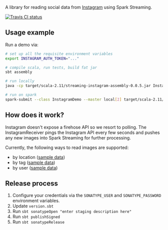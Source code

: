 A library for reading social data from [Instagram](http://instagram.com) using Spark Streaming.

[![Travis CI status](https://api.travis-ci.org/CatalystCode/streaming-instagram.svg?branch=master)](https://travis-ci.org/CatalystCode/streaming-instagram)

## Usage example ##

Run a demo via:

```sh
# set up all the requisite environment variables
export INSTAGRAM_AUTH_TOKEN="..."

# compile scala, run tests, build fat jar
sbt assembly

# run locally
java -cp target/scala-2.11/streaming-instagram-assembly-0.0.5.jar InstagramDemo standalone

# run on spark
spark-submit --class InstagramDemo --master local[2] target/scala-2.11/streaming-instagram-assembly-0.0.5.jar spark
```

## How does it work? ##

Instagram doesn't expose a firehose API so we resort to polling. The InstagramReceiver pings the Instagram API every few
seconds and pushes any new images into Spark Streaming for further processing.

Currently, the following ways to read images are supported:
- by location ([sample data](https://www.instagram.com/explore/locations/213819997/vancouver-british-columbia/))
- by tag ([sample data](https://www.instagram.com/explore/tags/rose/))
- by user ([sample data](https://www.instagram.com/viawesome/))

## Release process ##

1. Configure your credentials via the `SONATYPE_USER` and `SONATYPE_PASSWORD` environment variables.
2. Update `version.sbt`
3. Run `sbt sonatypeOpen "enter staging description here"`
4. Run `sbt publishSigned`
5. Run `sbt sonatypeRelease`
